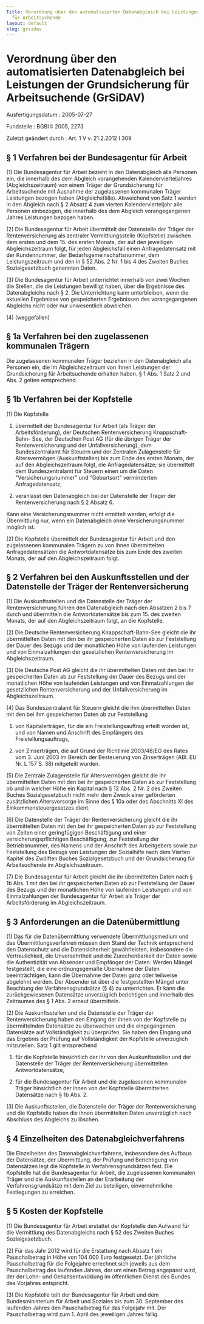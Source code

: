 ```yaml
---
Title: Verordnung über den automatisierten Datenabgleich bei Leistungen der Grundsicherung
  für Arbeitsuchende
layout: default
slug: grsidav
---
```


# Verordnung über den automatisierten Datenabgleich bei Leistungen der Grundsicherung für Arbeitsuchende (GrSiDAV)

Ausfertigungsdatum
:   2005-07-27

Fundstelle
:   BGBl I: 2005, 2273

Zuletzt geändert durch
:   Art. 1 V v. 21.2.2012 I 309


## § 1 Verfahren bei der Bundesagentur für Arbeit

(1) Die Bundesagentur für Arbeit bezieht in den Datenabgleich alle
Personen ein, die innerhalb des dem Abgleich vorangehenden
Kalendervierteljahres (Abgleichszeitraum) von einem Träger der
Grundsicherung für Arbeitsuchende mit Ausnahme der zugelassenen
kommunalen Träger Leistungen bezogen haben (Abgleichsfälle).
Abweichend von Satz 1 werden in den Abgleich nach § 2 Absatz 4 zum
vierten Kalendervierteljahr alle Personen einbezogen, die innerhalb
des dem Abgleich vorangegangenen Jahres Leistungen bezogen haben.

(2) Die Bundesagentur für Arbeit übermittelt der Datenstelle der
Träger der Rentenversicherung als zentraler Vermittlungsstelle
(Kopfstelle) zwischen dem ersten und dem 15. des ersten Monats, der
auf den jeweiligen Abgleichszeitraum folgt, für jeden Abgleichsfall
einen Anfragedatensatz mit der Kundennummer, der
Bedarfsgemeinschaftsnummer, dem Leistungszeitraum und den in § 52 Abs.
2 Nr. 1 bis 4 des Zweiten Buches Sozialgesetzbuch genannten Daten.

(3) Die Bundesagentur für Arbeit unterrichtet innerhalb von zwei
Wochen die Stellen, die die Leistungen bewilligt haben, über die
Ergebnisse des Datenabgleichs nach § 2. Die Unterrichtung kann
unterbleiben, wenn die aktuellen Ergebnisse von gespeicherten
Ergebnissen des vorangegangenen Abgleichs nicht oder nur unwesentlich
abweichen.

(4) (weggefallen)


## § 1a Verfahren bei den zugelassenen kommunalen Trägern

Die zugelassenen kommunalen Träger beziehen in den Datenabgleich alle
Personen ein, die im Abgleichszeitraum von ihnen Leistungen der
Grundsicherung für Arbeitsuchende erhalten haben. § 1 Abs. 1 Satz 2
und Abs. 2 gelten entsprechend.


## § 1b Verfahren bei der Kopfstelle

(1) Die Kopfstelle

1.  übermittelt der Bundesagentur für Arbeit (als Träger der
    Arbeitsförderung), der Deutschen Rentenversicherung Knappschaft-Bahn-
    See, der Deutschen Post AG (für die übrigen Träger der
    Rentenversicherung und der Unfallversicherung), dem Bundeszentralamt
    für Steuern und der Zentralen Zulagenstelle für Altersvermögen
    (Auskunftstellen) bis zum Ende des ersten Monats, der auf den
    Abgleichszeitraum folgt, die Anfragedatensätze; sie übermittelt dem
    Bundeszentralamt für Steuern einen um die Daten "Versicherungsnummer"
    und "Geburtsort" verminderten Anfragedatensatz,


2.  veranlasst den Datenabgleich bei der Datenstelle der Träger der
    Rentenversicherung nach § 2 Absatz 6.



Kann eine Versicherungsnummer nicht ermittelt werden, erfolgt die
Übermittlung nur, wenn ein Datenabgleich ohne Versicherungsnummer
möglich ist.

(2) Die Kopfstelle übermittelt der Bundesagentur für Arbeit und den
zugelassenen kommunalen Trägern zu von ihnen übermittelten
Anfragedatensätzen die Antwortdatensätze bis zum Ende des zweiten
Monats, der auf den Abgleichszeitraum folgt.


## § 2 Verfahren bei den Auskunftsstellen und der Datenstelle der Träger der Rentenversicherung

(1) Die Auskunftsstellen und die Datenstelle der Träger der
Rentenversicherung führen den Datenabgleich nach den Absätzen 2 bis 7
durch und übermitteln die Antwortdatensätze bis zum 15. des zweiten
Monats, der auf den Abgleichszeitraum folgt, an die Kopfstelle.

(2) Die Deutsche Rentenversicherung Knappschaft-Bahn-See gleicht die
ihr übermittelten Daten mit den bei ihr gespeicherten Daten ab zur
Feststellung der Dauer des Bezugs und der monatlichen Höhe von
laufenden Leistungen und von Einmalzahlungen der gesetzlichen
Rentenversicherung im Abgleichszeitraum.

(3) Die Deutsche Post AG gleicht die ihr übermittelten Daten mit den
bei ihr gespeicherten Daten ab zur Feststellung der Dauer des Bezugs
und der monatlichen Höhe von laufenden Leistungen und von
Einmalzahlungen der gesetzlichen Rentenversicherung und der
Unfallversicherung im Abgleichszeitraum.

(4) Das Bundeszentralamt für Steuern gleicht die ihm übermittelten
Daten mit den bei ihm gespeicherten Daten ab zur Feststellung

1.  von Kapitalerträgen, für die ein Freistellungsauftrag erteilt worden
    ist, und von Namen und Anschrift des Empfängers des
    Freistellungsauftrags,


2.  von Zinserträgen, die auf Grund der Richtlinie 2003/48/EG des Rates
    vom 3. Juni 2003 im Bereich der Besteuerung von Zinserträgen (ABl. EU
    Nr. L 157 S. 38) mitgeteilt wurden.




(5) Die Zentrale Zulagenstelle für Altersvermögen gleicht die ihr
übermittelten Daten mit den bei ihr gespeicherten Daten ab zur
Feststellung ob und in welcher Höhe ein Kapital nach § 12 Abs. 2 Nr. 2
des Zweiten Buches Sozialgesetzbuch nicht mehr dem Zweck einer
geförderten zusätzlichen Altersvorsorge im Sinne des § 10a oder des
Abschnitts XI des Einkommensteuergesetzes dient.

(6) Die Datenstelle der Träger der Rentenversicherung gleicht die ihr
übermittelten Daten mit den bei ihr gespeicherten Daten ab zur
Feststellung von Zeiten einer geringfügigen Beschäftigung und einer
versicherungspflichtigen Beschäftigung, zur Feststellung der
Betriebsnummer, des Namens und der Anschrift des Arbeitgebers sowie
zur Feststellung des Bezugs von Leistungen der Sozialhilfe nach dem
Vierten Kapitel des Zwölften Buches Sozialgesetzbuch und der
Grundsicherung für Arbeitsuchende im Abgleichszeitraum.

(7) Die Bundesagentur für Arbeit gleicht die ihr übermittelten Daten
nach § 1b Abs. 1 mit den bei ihr gespeicherten Daten ab zur
Feststellung der Dauer des Bezugs und der monatlichen Höhe von
laufenden Leistungen und von Einmalzahlungen der Bundesagentur für
Arbeit als Träger der Arbeitsförderung im Abgleichszeitraum.


## § 3 Anforderungen an die Datenübermittlung

(1) Das für die Datenübermittlung verwendete Übermittlungsmedium und
das Übermittlungsverfahren müssen dem Stand der Technik entsprechend
den Datenschutz und die Datensicherheit gewährleisten, insbesondere
die Vertraulichkeit, die Unversehrtheit und die Zurechenbarkeit der
Daten sowie die Authentizität von Absender und Empfänger der Daten.
Werden Mängel festgestellt, die eine ordnungsgemäße Übernahme der
Daten beeinträchtigen, kann die Übernahme der Daten ganz oder
teilweise abgelehnt werden. Der Absender ist über die festgestellten
Mängel unter Beachtung der Verfahrensgrundsätze (§ 4) zu unterrichten.
Er kann die zurückgewiesenen Datensätze unverzüglich berichtigen und
innerhalb des Zeitraumes des § 1 Abs. 2 erneut übermitteln.

(2) Die Auskunftsstellen und die Datenstelle der Träger der
Rentenversicherung haben den Eingang der ihnen von der Kopfstelle zu
übermittelnden Datensätze zu überwachen und die eingegangenen
Datensätze auf Vollständigkeit zu überprüfen. Sie haben den Eingang
und das Ergebnis der Prüfung auf Vollständigkeit der Kopfstelle
unverzüglich mitzuteilen. Satz 1 gilt entsprechend

1.  für die Kopfstelle hinsichtlich der ihr von den Auskunftsstellen und
    der Datenstelle der Träger der Rentenversicherung übermittelten
    Antwortdatensätze,


2.  für die Bundesagentur für Arbeit und die zugelassenen kommunalen
    Träger hinsichtlich der ihnen von der Kopfstelle übermittelten
    Datensätze nach § 1b Abs. 2.




(3) Die Auskunftsstellen, die Datenstelle der Träger der
Rentenversicherung und die Kopfstelle haben die ihnen übermittelten
Daten unverzüglich nach Abschluss des Abgleichs zu löschen.


## § 4 Einzelheiten des Datenabgleichverfahrens

Die Einzelheiten des Datenabgleichverfahrens, insbesondere des Aufbaus
der Datensätze, der Übermittlung, der Prüfung und Berichtigung von
Datensätzen legt die Kopfstelle in Verfahrensgrundsätzen fest. Die
Kopfstelle hat die Bundesagentur für Arbeit, die zugelassenen
kommunalen Träger und die Auskunftsstellen an der Erarbeitung der
Verfahrensgrundsätze mit dem Ziel zu beteiligen, einvernehmliche
Festlegungen zu erreichen.


## § 5 Kosten der Kopfstelle

(1) Die Bundesagentur für Arbeit erstattet der Kopfstelle den Aufwand
für die Vermittlung des Datenabgleichs nach § 52 des Zweiten Buches
Sozialgesetzbuch.

(2) Für das Jahr 2012 wird für die Erstattung nach Absatz 1 ein
Pauschalbetrag in Höhe von 104 000 Euro festgesetzt. Der jährliche
Pauschalbetrag für die Folgejahre errechnet sich jeweils aus dem
Pauschalbetrag des laufenden Jahres, der um einen Betrag angepasst
wird, der der Lohn- und Gehaltsentwicklung im öffentlichen Dienst des
Bundes des Vorjahres entspricht.

(3) Die Kopfstelle teilt der Bundesagentur für Arbeit und dem
Bundesministerium für Arbeit und Soziales bis zum 30. September des
laufenden Jahres den Pauschalbetrag für das Folgejahr mit. Der
Pauschalbetrag wird zum 1. April des jeweiligen Jahres fällig.


